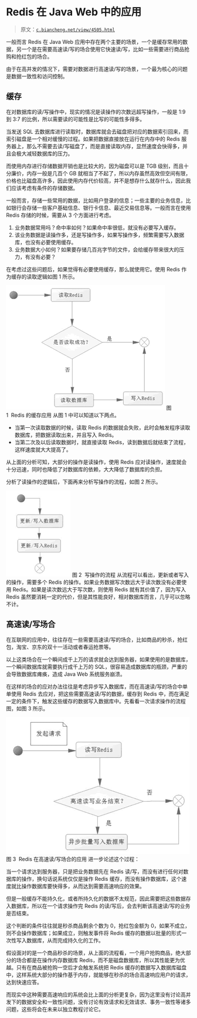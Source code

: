 # Redis 在 Java Web 中的应用

> 原文：[`c.biancheng.net/view/4505.html`](http://c.biancheng.net/view/4505.html)

一般而言 Redis 在 Java Web 应用中存在两个主要的场景，一个是缓存常用的数据，另一个是在需要高速读/写的场合使用它快速读/写，比如一些需要进行商品抢购和抢红包的场合。

由于在高并发的情况下，需要对数据进行高速读/写的场景，一个最为核心的问题是数据一致性和访问控制。

## 缓存

在对数据库的读/写操作中，现实的情况是读操作的次数远超写操作，一般是 1:9 到 3:7 的比例，所以需要读的可能性是比写的可能性多得多。

当发送 SQL 去数据库进行读取时，数据库就会去磁盘把对应的数据索引回来，而索引磁盘是一个相对缓慢的过程。如果把数据直接放在运行在内存中的 Redis 服务器上，那么不需要去读/写磁盘了，而是直接读取内存，显然速度会快得多，并且会极大减轻数据库的压力。

而使用内存进行存储数据开销也是比较大的，因为磁盘可以是 TGB 级别，而且十分廉价，内存一般是几百个 GB 就相当了不起了，所以内存虽然高效但空间有限，价格也比磁盘高许多，因此使用内存代价较高，并不是想存什么就存什么，因此我们应该考虑有条件的存储数据。

一般而言，存储一些常用的数据，比如用户登录的信息；一些主要的业务信息，比如银行会存储一些客户基础信息、银行卡信息、最近交易信息等。一般而言在使用 Redis 存储的时候，需要从 3 个方面进行考虑。

1.  业务数据常用吗？命中率如何？如果命中率很低，就没有必要写入缓存。
2.  该业务数据是读操作多，还是写操作多，如果写操作多，频繁需要写入数据库，也没有必要使用缓存。
3.  业务数据大小如何？如果要存储几百兆字节的文件，会给缓存带来很大的压力，有没有必要？

在考虑过这些问题后，如果觉得有必要使用缓存，那么就使用它。使用 Redis 作为缓存的读取逻辑如图 1 所示。

![Redis 的缓存应用](img/b89af8799f6502993006f0279eb297f6.png)
图 1  Redis 的缓存应用
从图 1 中可以知道以下两点。

*   当第一次读取数据的时候，读取 Redis 的数据就会失败，此时会触发程序读取数据库，把数据读取出来，并且写入 Redis。
*   当第二次及以后读取数据时，就直接读取 Redis，读到数据后就结束了流程，这样速度就大大提高了。

从上面的分析可知，大部分的操作是读操作，使用 Redis 应对读操作，速度就会十分迅速，同时也降低了对数据库的依赖，大大降低了数据库的负担。

分析了读操作的逻辑后，下面再来分析写操作的流程，如图 2 所示。

![写操作的流程](img/72b9a71cf5ad60a33671f1ed0fe233c4.png)
图 2  写操作的流程
从流程可以看出，更新或者写入的操作，需要多个 Redis 的操作。如果业务数据写次数远大于读次数没有必要使用 Redis。如果是读次数远大于写次数，则使用 Redis 就有其价值了，因为写入 Redis 虽然要消耗一定的代价，但是其性能良好，相对数据库而言，几乎可以忽略不计。

## 高速读/写场合

在互联网的应用中，往往存在一些需要高速读/写的场合，比如商品的秒杀，抢红包，淘宝、京东的双十一活动或者春运抢票等。

以上这类场合在一个瞬间成千上万的请求就会达到服务器，如果使用的是数据库，一个瞬间数据库就需要执行成千上万的 SQL，很容易造成数据库的瓶颈，严重的会导致数据库瘫痪，造成 Java Web 系统服务崩溃。

在这样的场合的应对办法往往是考虑异步写入数据库，而在高速读/写的场合中单单使用 Redis 去应对，把这些需要高速读/写的数据，缓存到 Redis 中，而在满足一定的条件下，触发这些缓存的数据写入数据库中。先看看一次请求操作的流程图，如图 3 所示。

![Redis 在高速读/写场合的应用](img/f1c573c828f13d87257804c82d652e0b.png)
图 3  Redis 在高速读/写场合的应用
进一步论述这个过程：

当一个请求达到服务器，只是把业务数据先在 Redis 读/写，而没有进行任何对数据库的操作，换句话说系统仅仅是操作 Redis 缓存，而没有操作数据库，这个速度就比操作数据库要快得多，从而达到需要高速响应的效果。

但是一般缓存不能持久化，或者所持久化的数据不太规范，因此需要把这些数据存入数据库，所以在一个请求操作完 Redis 的读/写后，会去判断该高速读/写的业务是否结束。

这个判断的条件往往就是秒杀商品剩余个数为 0，抢红包金额为 0，如果不成立，则不会操作数据库；如果成立，则触发事件将 Redis 缓存的数据以批量的形式一次性写入数据库，从而完成持久化的工作。

假设面对的是一个商品秒杀的场景，从上面的流程看，一个用户抢购商品，绝大部分的场合都是在操作内存数据库 Redis，而不是磁盘数据库，所以其性能更为优越。只有在商品被抢购一空后才会触发系统把 Redis 缓存的数据写入数据库磁盘中，这样系统大部分的操作基于内存，就能够在秒杀的场合高速响应用户的请求，达到快速应答。

而现实中这种需要高速响应的系统会比上面的分析更复杂，因为这里没有讨论高并发下的数据安全和一致性问题，没有讨论有效请求和无效请求、事务一致性等诸多问题，这些将会在未来以独立教程讨论它。